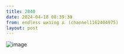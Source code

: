 ```yaml
---
title: 2040
date: 2024-04-18 08:39:30
from: endless шизing ⍼ (channel1162404975)
layout: post
---
```


![image](photos/photo_320@18-04-2024_08-39-30.jpg)



